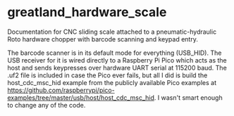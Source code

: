 # greatland_hardware_scale
Documentation for CNC sliding scale attached to a pneumatic-hydraulic Roto hardware chopper with barcode scanning and keypad entry. 

The barcode scanner is in its default mode for everything (USB_HID). The USB receiver for it is wired directly to a Raspberry Pi Pico which acts as the host and sends keypresses over hardware UART serial at 115200 baud. The .uf2 file is included in case the Pico ever fails, but all I did is build the host_cdc_msc_hid example from the publicly available Pico examples at https://github.com/raspberrypi/pico-examples/tree/master/usb/host/host_cdc_msc_hid. I wasn't smart enough to change any of the code.
